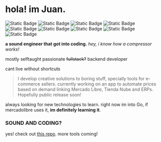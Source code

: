 # hola! im Juan. 
![Static Badge](https://img.shields.io/badge/Javascript-yellow?logo=javascript&logoColor=white)
![Static Badge](https://img.shields.io/badge/Express.js-black?logo=express)
![Static Badge](https://img.shields.io/badge/MongoDB-darkgreen?logo=mongodb)
![Static Badge](https://img.shields.io/badge/React-black?logo=react)
![Static Badge](https://img.shields.io/badge/Typescript-3178C6?logo=typescript&logoColor=white)
![Static Badge](https://img.shields.io/badge/Supabase-3FCF8E?logo=supabase&logoColor=black)
![Static Badge](https://img.shields.io/badge/HTML-E34F26?logo=HTML5&logoColor=white)
![Static Badge](https://img.shields.io/badge/CSS-1572B6?logo=css3)
![Static Badge](https://img.shields.io/badge/GIT-F05032?logo=git&logoColor=white)

**a sound engineer that got into coding.** *hey, i know how a compressor works!*

mostly selftaught passionate  ~~fullstack?~~ backend developer

cant live without shortcuts

>I develop creative solutions to boring stuff, specially tools for e-commerce sellers. currently working on an app to automate prices based on demand linking Mercado Libre, Tienda Nube and ERPs. Hopefully public release soon!

always looking for new technologies to learn. right now im into Go, if mercadolibre uses it, **im definitely learning it**.


### **SOUND AND CODING?**

yes! check out [this repo](https://github.com/juanelprogrammer/soniditos). more tools coming!